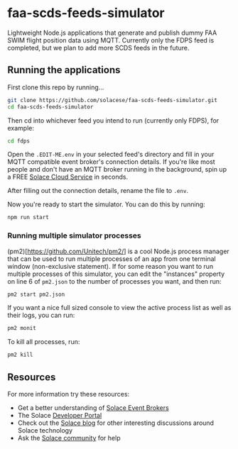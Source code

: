 # faa-scds-feeds-simulator

Lightweight Node.js applications that generate and publish dummy FAA SWIM flight position data using MQTT. Currently only the FDPS feed is completed, but we plan to add more SCDS feeds in the future.

## Running the applications

First clone this repo by running...

```sh
git clone https://github.com/solacese/faa-scds-feeds-simulator.git
cd faa-scds-feeds-simulator
```

Then cd into whichever feed you intend to run (currently only FDPS), for example:

```sh
cd fdps
```

Open the `.EDIT-ME.env` in your selected feed's directory and fill in your MQTT compatible event broker's connection details. If you're like most people and don't have an MQTT broker running in the background, spin up a FREE [Solace Cloud Service](https://console.solace.cloud/login/new-account) in seconds.

After filling out the connection details, rename the file to `.env`.

Now you're ready to start the simulator. You can do this by running:

```sh
npm run start
```

### Running multiple simulator processes

(pm2)[https://github.com/Unitech/pm2/] is a cool Node.js process manager that can be used to run multiple processes of an app from one terminal window (non-exclusive statement). If for some reason you want to run multiple processes of this simulator, you can edit the "instances" property on line 6 of `pm2.json` to the number of processes you want, and then run:

```sh
pm2 start pm2.json
```

If you want a nice full sized console to view the active process list as well as their logs, you can run:

```sh
pm2 monit
```

To kill all processes, run:

```sh
pm2 kill
```

## Resources

For more information try these resources:

- Get a better understanding of [Solace Event Brokers](https://solace.com/products/event-broker/)
- The Solace [Developer Portal](https://solace.dev)
- Check out the [Solace blog](https://solace.com/blog/) for other interesting discussions around Solace technology
- Ask the [Solace community](https://solace.community/) for help

